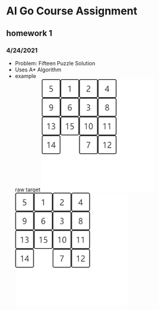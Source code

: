 # AI Go Course Assignment
## homework 1
### 4/24/2021
* Problem: Fifteen Puzzle Solution
* Uses A* Algorithm
* example  
raw       target
![image](https://github.com/WK-Chen/AIGo/blob/master/homework1/output/result0.png)
![image](https://github.com/WK-Chen/AIGo/blob/master/homework1/result.gif)
